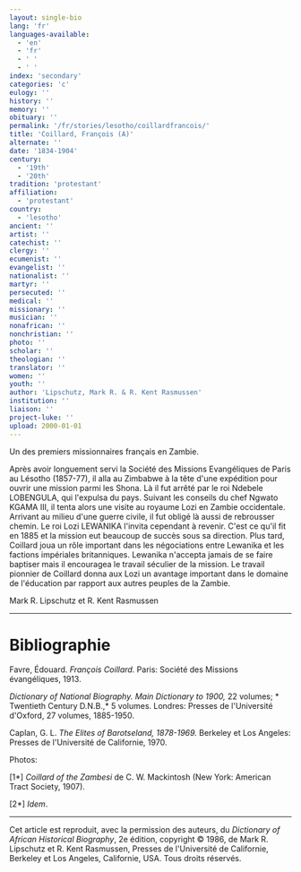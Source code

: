 ```yaml
---
layout: single-bio
lang: 'fr'
languages-available:
  - 'en'
  - 'fr'
  - ' '
  - ' '
index: 'secondary'
categories: 'c'
eulogy: ''
history: ''
memory: ''
obituary: ''
permalink: '/fr/stories/lesotho/coillardfrancois/'
title: 'Coillard, François (A)'
alternate: ''
date: '1834-1904'
century:
  - '19th'
  - '20th'
tradition: 'protestant'
affiliation:
  - 'protestant'
country:
  - 'lesotho'
ancient: ''
artist: ''
catechist: ''
clergy: ''
ecumenist: ''
evangelist: ''
nationalist: ''
martyr: ''
persecuted: ''
medical: ''
missionary: ''
musician: ''
nonafrican: ''
nonchristian: ''
photo: ''
scholar: ''
theologian: ''
translator: ''
women: ''
youth: ''
author: 'Lipschutz, Mark R. & R. Kent Rasmussen'
institution: ''
liaison: ''
project-luke: ''
upload: 2000-01-01
---
```



Un des premiers missionnaires français en Zambie.

Après avoir longuement servi la Société des Missions Evangéliques  de Paris au Lésotho (1857-77), il alla  au Zimbabwe à la tête d'une expédition pour ouvrir une mission parmi les Shona.  Là il fut arrêté par le roi Ndebele LOBENGULA, qui l'expulsa du pays.  Suivant les conseils du chef Ngwato KGAMA III, il tenta alors une visite au royaume Lozi en Zambie occidentale.  Arrivant au milieu d'une guerre civile, il fut obligé là aussi de rebrousser chemin.  Le roi Lozi LEWANIKA l'invita cependant à revenir.  C'est ce qu'il fit en 1885 et la mission eut beaucoup de succès sous sa direction.  Plus tard, Coillard joua un rôle important dans les négociations entre Lewanika et les factions impériales britanniques.  Lewanika n'accepta jamais de se faire baptiser mais il encouragea le travail séculier de la mission.  Le travail pionnier de Coillard donna aux Lozi un avantage important dans le domaine de l'éducation par rapport aux autres peuples de la Zambie.

Mark R. Lipschutz et R. Kent Rasmussen

---

# Bibliographie

Favre, &Eacute;douard.  *Fran&ccedil;ois Coillard.*  Paris: Soci&eacute;t&eacute; des Missions &eacute;vang&eacute;liques, 1913.

*Dictionary of National Biography.  Main Dictionary to 1900,* 22 volumes; * Twentieth Century D.N.B.,* 5 volumes.  Londres: Presses de l'Universit&eacute; d'Oxford, 27 volumes, 1885-1950.

Caplan, G. L.  *The Elites of Barotseland, 1878-1969.*  Berkeley et Los Angeles: Presses de l'Universit&eacute; de Californie, 1970.

Photos:

[1*] *Coillard of the Zambesi* de C. W. Mackintosh (New York: American Tract Society, 1907).

[2*] *Idem*.

---

Cet article est reproduit, avec la permission des auteurs, du *Dictionary of African Historical Biography*, 2e &eacute;dition, copyright &copy; 1986, de Mark R. Lipschutz et R. Kent Rasmussen,  Presses de l'Universit&eacute; de Californie, Berkeley et Los Angeles, Californie, USA.  Tous droits r&eacute;serv&eacute;s.